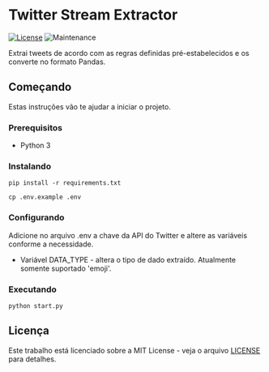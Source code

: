 # Twitter Stream Extractor

[![License](https://img.shields.io/github/license/AlanTaranti/twitter_stream_extractor)](LICENSE)
![Maintenance](https://img.shields.io/maintenance/yes/2022)

Extrai tweets de acordo com as regras definidas pré-estabelecidos e os converte no formato Pandas.

## Começando

Estas instruções vão te ajudar a iniciar o projeto.

### Prerequisitos

- Python 3

### Instalando

```
pip install -r requirements.txt
```
```
cp .env.example .env
```

### Configurando

Adicione no arquivo .env a chave da API do Twitter e altere as variáveis conforme a necessidade.

- Variável DATA_TYPE - altera o tipo de dado extraído. Atualmente somente suportado 'emoji'.

### Executando
```
python start.py
```

## Licença

Este trabalho está licenciado sobre a MIT License - veja o arquivo [LICENSE](LICENSE) para detalhes.
